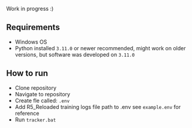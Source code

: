 Work in progress :)

## Requirements ##
 - Windows OS
 - Python installed ```3.11.0``` or newer recommended, might work on older versions, but software was developed on ```3.11.0```

## How to run ##
 - Clone repository
 - Navigate to repository
 - Create fle called: ```.env```
 - Add R5_Reloaded training logs file path to .env see ```example.env``` for reference
 - Run ```tracker.bat```
